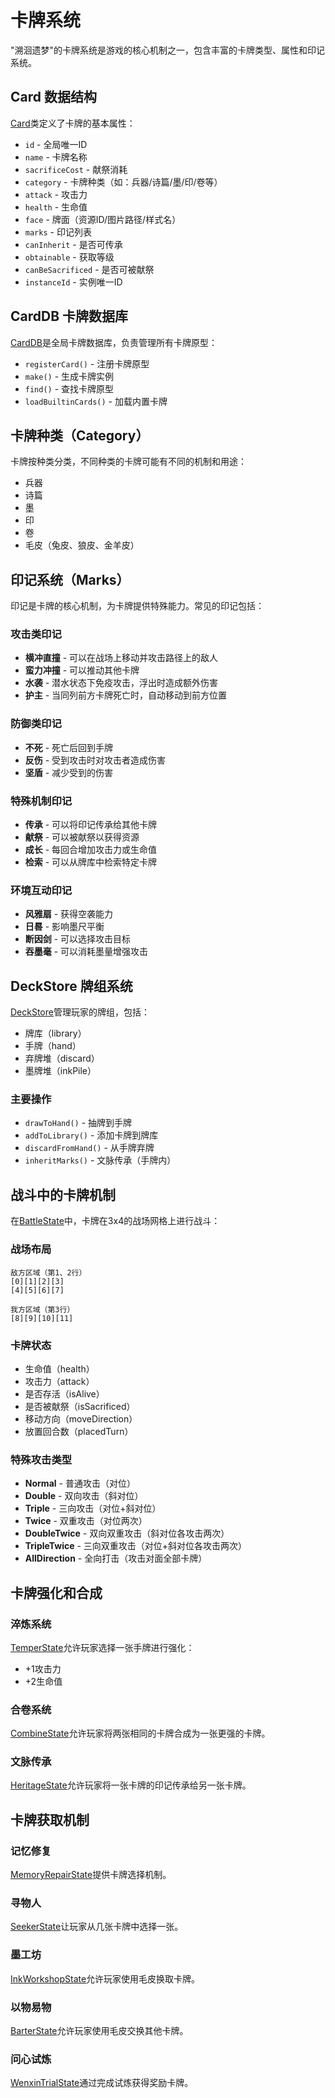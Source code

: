 # 卡牌系统

"溯洄遗梦"的卡牌系统是游戏的核心机制之一，包含丰富的卡牌类型、属性和印记系统。

## Card 数据结构

[Card](../Tracer/src/core/Card.h)类定义了卡牌的基本属性：

- `id` - 全局唯一ID
- `name` - 卡牌名称
- `sacrificeCost` - 献祭消耗
- `category` - 卡牌种类（如：兵器/诗篇/墨/印/卷等）
- `attack` - 攻击力
- `health` - 生命值
- `face` - 牌面（资源ID/图片路径/样式名）
- `marks` - 印记列表
- `canInherit` - 是否可传承
- `obtainable` - 获取等级
- `canBeSacrificed` - 是否可被献祭
- `instanceId` - 实例唯一ID

## CardDB 卡牌数据库

[CardDB](../Tracer/src/core/Cards.h)是全局卡牌数据库，负责管理所有卡牌原型：

- `registerCard()` - 注册卡牌原型
- `make()` - 生成卡牌实例
- `find()` - 查找卡牌原型
- `loadBuiltinCards()` - 加载内置卡牌

## 卡牌种类（Category）

卡牌按种类分类，不同种类的卡牌可能有不同的机制和用途：

- 兵器
- 诗篇
- 墨
- 印
- 卷
- 毛皮（兔皮、狼皮、金羊皮）

## 印记系统（Marks）

印记是卡牌的核心机制，为卡牌提供特殊能力。常见的印记包括：

### 攻击类印记

- **横冲直撞** - 可以在战场上移动并攻击路径上的敌人
- **蛮力冲撞** - 可以推动其他卡牌
- **水袭** - 潜水状态下免疫攻击，浮出时造成额外伤害
- **护主** - 当同列前方卡牌死亡时，自动移动到前方位置

### 防御类印记

- **不死** - 死亡后回到手牌
- **反伤** - 受到攻击时对攻击者造成伤害
- **坚盾** - 减少受到的伤害

### 特殊机制印记

- **传承** - 可以将印记传承给其他卡牌
- **献祭** - 可以被献祭以获得资源
- **成长** - 每回合增加攻击力或生命值
- **检索** - 可以从牌库中检索特定卡牌

### 环境互动印记

- **风雅扇** - 获得空袭能力
- **日晷** - 影响墨尺平衡
- **断因剑** - 可以选择攻击目标
- **吞墨毫** - 可以消耗墨量增强攻击

## DeckStore 牌组系统

[DeckStore](../Tracer/src/core/Deck.h)管理玩家的牌组，包括：

- 牌库（library）
- 手牌（hand）
- 弃牌堆（discard）
- 墨牌堆（inkPile）

### 主要操作

- `drawToHand()` - 抽牌到手牌
- `addToLibrary()` - 添加卡牌到牌库
- `discardFromHand()` - 从手牌弃牌
- `inheritMarks()` - 文脉传承（手牌内）

## 战斗中的卡牌机制

在[BattleState](../Tracer/src/states/BattleState.h)中，卡牌在3x4的战场网格上进行战斗：

### 战场布局

```
敌方区域（第1、2行）
[0][1][2][3]
[4][5][6][7]

我方区域（第3行）
[8][9][10][11]
```

### 卡牌状态

- 生命值（health）
- 攻击力（attack）
- 是否存活（isAlive）
- 是否被献祭（isSacrificed）
- 移动方向（moveDirection）
- 放置回合数（placedTurn）

### 特殊攻击类型

- **Normal** - 普通攻击（对位）
- **Double** - 双向攻击（斜对位）
- **Triple** - 三向攻击（对位+斜对位）
- **Twice** - 双重攻击（对位两次）
- **DoubleTwice** - 双向双重攻击（斜对位各攻击两次）
- **TripleTwice** - 三向双重攻击（对位+斜对位各攻击两次）
- **AllDirection** - 全向打击（攻击对面全部卡牌）

## 卡牌强化和合成

### 淬炼系统

[TemperState](../Tracer/src/states/TemperState.h)允许玩家选择一张手牌进行强化：

- +1攻击力
- +2生命值

### 合卷系统

[CombineState](../Tracer/src/states/CombineState.h)允许玩家将两张相同的卡牌合成为一张更强的卡牌。

### 文脉传承

[HeritageState](../Tracer/src/states/HeritageState.h)允许玩家将一张卡牌的印记传承给另一张卡牌。

## 卡牌获取机制

### 记忆修复

[MemoryRepairState](../Tracer/src/states/MemoryRepairState.h)提供卡牌选择机制。

### 寻物人

[SeekerState](../Tracer/src/states/SeekerState.h)让玩家从几张卡牌中选择一张。

### 墨工坊

[InkWorkshopState](../Tracer/src/states/InkWorkshopState.h)允许玩家使用毛皮换取卡牌。

### 以物易物

[BarterState](../Tracer/src/states/BarterState.h)允许玩家使用毛皮交换其他卡牌。

### 问心试炼

[WenxinTrialState](../Tracer/src/states/WenxinTrialState.h)通过完成试炼获得奖励卡牌。